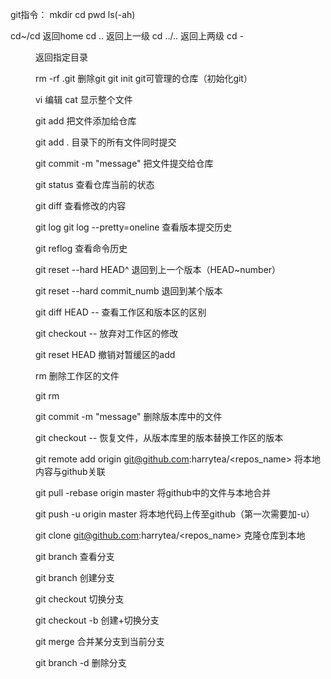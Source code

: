 git指令：
mkdir cd pwd ls(-ah) 

cd~/cd 返回home
cd ..  返回上一级
cd ../.. 返回上两级
cd - <menu> 返回指定目录

rm -rf .git 删除git
git init  git可管理的仓库（初始化git）

vi  编辑
cat 显示整个文件

git add <file>把文件添加给仓库

git add . 目录下的所有文件同时提交

git commit -m "message" 把文件提交给仓库

git status 查看仓库当前的状态

git diff <file>  查看修改的内容

git log
git log --pretty=oneline 查看版本提交历史

git reflog  查看命令历史

git reset --hard HEAD^  退回到上一个版本（HEAD~number）

git reset --hard commit_numb 退回到某个版本

git diff HEAD -- <file> 查看工作区和版本区的区别

git checkout -- <file> 放弃对工作区的修改

git reset HEAD <file> 撤销对暂缓区的add

rm <file> 删除工作区的文件

git rm <file> 

git commit -m "message" 删除版本库中的文件

git checkout -- <file> 恢复文件，从版本库里的版本替换工作区的版本

git remote add origin git@github.com:harrytea/<repos_name> 将本地内容与github关联

git pull -rebase origin master 将github中的文件与本地合并

git push -u origin master 将本地代码上传至github（第一次需要加-u）

git clone git@github.com:harrytea/<repos_name> 克隆仓库到本地

git branch 查看分支

git branch <name> 创建分支

git checkout <name> 切换分支

git checkout -b <name> 创建+切换分支

git merge <name> 合并某分支到当前分支

git branch -d <name> 删除分支